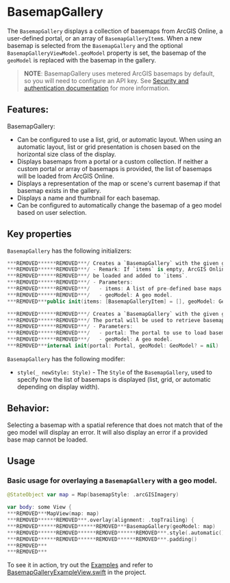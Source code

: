 # BasemapGallery

The `BasemapGallery` displays a collection of basemaps from ArcGIS Online, a user-defined portal, or an array of `BasemapGalleryItem`s. When a new basemap is selected from the `BasemapGallery` and the optional `BasemapGalleryViewModel.geoModel` property is set, the basemap of the `geoModel` is replaced with the basemap in the gallery.

> **NOTE**: BasemapGallery uses metered ArcGIS basemaps by default, so you will need to configure an API key. See [Security and authentication documentation](https:***REMOVED***developers.arcgis.com/documentation/mapping-apis-and-services/security/#api-keys) for more information.

## Features:

BasemapGallery:

- Can be configured to use a list, grid, or automatic layout. When using an automatic layout, list or grid presentation is chosen based on the horizontal size class of the display.
- Displays basemaps from a portal or a custom collection. If neither a custom portal or array of basemaps is provided, the list of basemaps will be loaded from ArcGIS Online.
- Displays a representation of the map or scene's current basemap if that basemap exists in the gallery.
- Displays a name and thumbnail for each basemap.
- Can be configured to automatically change the basemap of a geo model based on user selection.

## Key properties

`BasemapGallery` has the following initializers:

```swift
***REMOVED******REMOVED***/ Creates a `BasemapGallery` with the given geo model and array of basemap gallery items.
***REMOVED******REMOVED***/ - Remark: If `items` is empty, ArcGIS Online's developer basemaps will
***REMOVED******REMOVED***/ be loaded and added to `items`.
***REMOVED******REMOVED***/ - Parameters:
***REMOVED******REMOVED***/   - items: A list of pre-defined base maps to display.
***REMOVED******REMOVED***/   - geoModel: A geo model.
***REMOVED***public init(items: [BasemapGalleryItem] = [], geoModel: GeoModel? = nil)
```

```swift
***REMOVED******REMOVED***/ Creates a `BasemapGallery` with the given geo model and portal.
***REMOVED******REMOVED***/ The portal will be used to retrieve basemaps.
***REMOVED******REMOVED***/ - Parameters:
***REMOVED******REMOVED***/   - portal: The portal to use to load basemaps.
***REMOVED******REMOVED***/   - geoModel: A geo model.
***REMOVED***internal init(portal: Portal, geoModel: GeoModel? = nil)
```

`BasemapGallery` has the following modifer:

- `style(_ newStyle: Style)` - The `Style` of the `BasemapGallery`, used to specify how the list of basemaps is displayed (list, grid, or automatic depending on display width).

## Behavior:

Selecting a basemap with a spatial reference that does not match that of the geo model will display an error. It will also display an error if a provided base map cannot be loaded.

## Usage

### Basic usage for overlaying a `BasemapGallery` with a geo model.

```swift
@StateObject var map = Map(basemapStyle: .arcGISImagery)

var body: some View {
***REMOVED***MapView(map: map)
***REMOVED******REMOVED***.overlay(alignment: .topTrailing) {
***REMOVED******REMOVED******REMOVED***BasemapGallery(geoModel: map)
***REMOVED******REMOVED******REMOVED******REMOVED***.style(.automatic())
***REMOVED******REMOVED******REMOVED******REMOVED***.padding()
***REMOVED***
***REMOVED***
```

To see it in action, try out the [Examples](../../Examples) and refer to [BasemapGalleryExampleView.swift](../../Examples/Examples/BasemapGalleryExampleView.swift) in the project.
